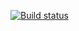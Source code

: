 [![Build status](https://ci.appveyor.com/api/projects/status/9jh894phylrwknqy?svg=true)](https://ci.appveyor.com/project/zigos88/selenide)
